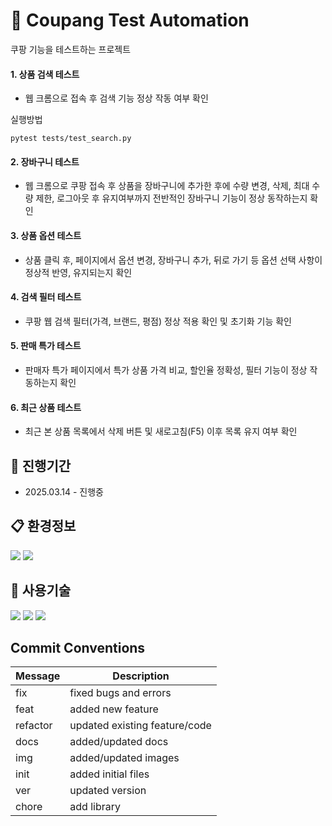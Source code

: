 # 🛒 Coupang Test Automation

쿠팡 기능을 테스트하는 프로젝트

#### 1. 상품 검색 테스트
- 웹 크롬으로 접속 후 검색 기능 정상 작동 여부 확인

실행방법
```
pytest tests/test_search.py
```

#### 2. 장바구니 테스트
- 웹 크롬으로 쿠팡 접속 후 상품을 장바구니에 추가한 후에 수량 변경, 삭제, 최대 수량 제한, 로그아웃 후 유지여부까지 전반적인 장바구니 기능이 정상 동작하는지 확인


#### 3. 상품 옵션 테스트
- 상품 클릭 후, 페이지에서 옵션 변경, 장바구니 추가, 뒤로 가기 등 옵션 선택 사항이 정상적 반영, 유지되는지 확인


#### 4. 검색 필터 테스트
- 쿠팡 웹 검색 필터(가격, 브랜드, 평점) 정상 적용 확인 및 초기화 기능 확인


#### 5. 판매 특가 테스트
- 판매자 특가 페이지에서 특가 상품 가격 비교, 할인율 정확성, 필터 기능이 정상 작동하는지 확인


#### 6. 최근 상품 테스트
- 최근 본 상품 목록에서 삭제 버튼 및 새로고침(F5) 이후 목록 유지 여부 확인



## 📅 진행기간
- 2025.03.14 - 진행중

## 📋 환경정보
<img src="https://img.shields.io/badge/Google%20Chrome%20134ver-4285F4?style=for-the-badge&logo=GoogleChrome&logoColor=white">
<img src="https://img.shields.io/badge/Windows%2010-0078D6?style=for-the-badge&logo=windows&logoColor=white">

## 🔧 사용기술
<img src="https://img.shields.io/badge/python-3670A0?style=for-the-badge&logo=python&logoColor=ffdd54">
<img src="https://img.shields.io/badge/-selenium-%43B02A?style=for-the-badge&logo=selenium&logoColor=white">
<img src="https://img.shields.io/badge/pytest-%23ffffff.svg?style=for-the-badge&logo=pytest&logoColor=2f9fe3">

## Commit Conventions
| Message  | Description                   |
| -------- | ----------------------------- |
| fix      | fixed bugs and errors         |
| feat     | added new feature             |
| refactor | updated existing feature/code |
| docs     | added/updated docs            |
| img      | added/updated images          |
| init     | added initial files           |
| ver      | updated version               |
| chore    | add library                   |
